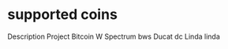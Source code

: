 # supported coins


Description								Project
Bitcoin W Spectrum				bws
Ducat											dc
Linda											linda
